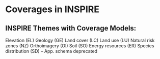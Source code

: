 # Coverages in INSPIRE

## INSPIRE Themes with Coverage Models:
Elevation (EL)
Geology (GE)
Land cover (LC)
Land use (LU)
Natural risk zones (NZ)
Orthoimagery (OI)
Soil (SO)
Energy resources (ER)
Species distribution (SD) – App. schema deprecated
